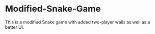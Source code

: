 # Modified-Snake-Game
This is a modified Snake game with added two-player walls as well as a better UI.
